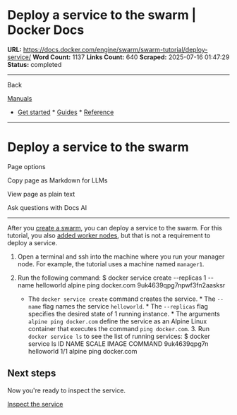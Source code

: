 # Deploy a service to the swarm | Docker Docs

**URL:** https://docs.docker.com/engine/swarm/swarm-tutorial/deploy-service/
**Word Count:** 1137
**Links Count:** 640
**Scraped:** 2025-07-16 01:47:29
**Status:** completed

---

Back

[Manuals](https://docs.docker.com/manuals/)

  * [Get started](https://docs.docker.com/get-started/)   * [Guides](https://docs.docker.com/guides/)   * [Reference](https://docs.docker.com/reference/)

* * *

# Deploy a service to the swarm

Page options

Copy page as Markdown for LLMs

View page as plain text

Ask questions with Docs AI

* * *

After you [create a swarm](https://docs.docker.com/engine/swarm/swarm-tutorial/create-swarm/), you can deploy a service to the swarm. For this tutorial, you also [added worker nodes](https://docs.docker.com/engine/swarm/swarm-tutorial/add-nodes/), but that is not a requirement to deploy a service.

  1. Open a terminal and ssh into the machine where you run your manager node. For example, the tutorial uses a machine named `manager1`.

  2. Run the following command:                    $ docker service create --replicas 1 --name helloworld alpine ping docker.com                    9uk4639qpg7npwf3fn2aasksr          

     * The `docker service create` command creates the service.      * The `--name` flag names the service `helloworld`.      * The `--replicas` flag specifies the desired state of 1 running instance.      * The arguments `alpine ping docker.com` define the service as an Alpine Linux container that executes the command `ping docker.com`.   3. Run `docker service ls` to see the list of running services:                    $ docker service ls                    ID            NAME        SCALE  IMAGE   COMMAND          9uk4639qpg7n  helloworld  1/1    alpine  ping docker.com          

## Next steps

Now you're ready to inspect the service.

[Inspect the service](https://docs.docker.com/engine/swarm/swarm-tutorial/inspect-service/)